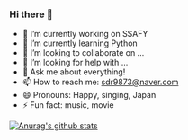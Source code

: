 ### Hi there 👋

<!--
**minju75/minju75** is a ✨ _special_ ✨ repository because its `README.md` (this file) appears on your GitHub profile.
-->
- 🔭 I’m currently working on SSAFY
- 🌱 I’m currently learning Python
- 👯 I’m looking to collaborate on ...
- 🤔 I’m looking for help with ...
- 💬 Ask me about everything! 
- 📫 How to reach me: sdr9873@naver.com
- 😄 Pronouns: Happy, singing, Japan
- ⚡ Fun fact: music, movie

[![Anurag's github stats](https://github-readme-stats.vercel.app/api?username=minju75)](https://github.com/anuraghazra/github-readme-stats)
